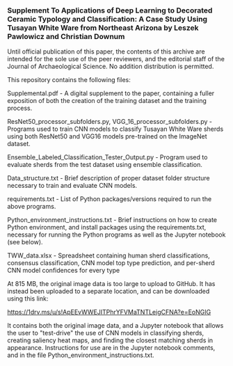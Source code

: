 ### Supplement To Applications of Deep Learning to Decorated Ceramic Typology and Classification: A Case Study Using Tusayan White Ware from Northeast Arizona by Leszek Pawlowicz and Christian Downum

Until official publication of this paper, the contents of this archive are intended for the sole use of the peer reviewers, and the editorial staff of the Journal of Archaeological Science. No addition distribution is permitted.

This repository contains the following files:

Supplemental.pdf - A digital supplement to the paper, containing a fuller exposition of both the creation of the training dataset and the training process.

ResNet50_processor_subfolders.py, VGG_16_processor_subfolders.py - Programs used to train CNN models to classify Tusayan White Ware sherds using both ResNet50 and VGG16 models pre-trained on the ImageNet dataset.

Ensemble_Labeled_Classification_Tester_Output.py - Program used to evaluate sherds from the test dataset using ensemble classification.

Data_structure.txt - Brief description of proper dataset folder structure necessary to train and evaluate CNN models.

requirements.txt - List of Python packages/versions required to run the above programs.

Python_environment_instructions.txt - Brief instructions on how to create Python environment, and install packages using the requirements.txt, necessary for running the Python programs as well as the Jupyter notebook (see below).

TWW_data.xlsx - Spreadsheet containing human sherd classifications, consensus classification, CNN model top type prediction, and per-sherd CNN model confidences for every  type

At 815 MB, the original image data is too large to upload to GitHub. It has instead been uploaded to a separate location, and can be downloaded using this link:

https://1drv.ms/u/s!ApEEvWWEJITPhrYFVMaTNTLeigCFNA?e=EoNGIG


It contains both the original image data, and a Jupyter notebook that allows the user to "test-drive" the use of CNN models in classifying sherds, creating saliency heat maps, and finding the closest matching sherds in appearance. Instructions for use are in the Jupyter notebook comments, and in the file Python_environment_instructions.txt.
